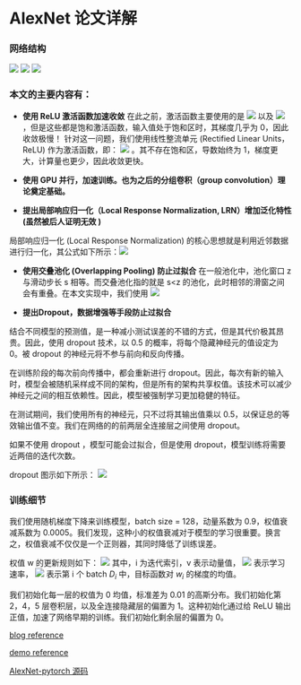 # AlexNet 论文详解

### 网络结构
![](https://pic1.zhimg.com/80/v2-0244c74e98bb2a74142b7dac73a67ae0_1440w.jpg)
![](https://pic2.zhimg.com/80/v2-2fb10ed809b6585aef49d16c0db607d9_1440w.jpg)
![](https://img-blog.csdnimg.cn/20200423153803780.png?x-oss-process=image/watermark,type_ZmFuZ3poZW5naGVpdGk,shadow_10,text_aHR0cHM6Ly9ibG9nLmNzZG4ubmV0L3dlaXhpbl80NDAyMzY1OA==,size_16,color_FFFFFF,t_70)
### 本文的主要内容有：

+ **使用 ReLU 激活函数加速收敛**
在此之前，激活函数主要使用的是 ![](https://www.zhihu.com/equation?tex=f%28x%29+%3D+tanh%28x%29) 以及 ![](https://www.zhihu.com/equation?tex=f%28x%29+%3D+%5Cfrac%7B1%7D%7B1+%2B+%28e%5E%7B-x%7D%29%5E%7B-1%7D%7D) ，但是这些都是饱和激活函数，输入值处于饱和区时，其梯度几乎为 0，因此收敛极慢！
针对这一问题，我们使用线性整流单元 (Rectified Linear Units，ReLU) 作为激活函数，即： ![](https://www.zhihu.com/equation?tex=f%28x%29+%3D+max%280%2C+x%29) 。其不存在饱和区，导数始终为 1，梯度更大，计算量也更少，因此收敛更快。

+ **使用 GPU 并行，加速训练。也为之后的分组卷积（group convolution）理论奠定基础。**

+ **提出局部响应归一化（Local Response Normalization, LRN）增加泛化特性 (虽然被后人证明无效 )**

局部响应归一化 (Local Response Normalization) 的核心思想就是利用近邻数据进行归一化，其公式如下所示：![](https://www.zhihu.com/equation?tex=b_%7Bx%2C+y%7D%5E%7Bi%7D%3Da_%7Bx%2C+y%7D%5E%7Bi%7D+%2F%5Cleft%28k%2B%5Calpha+%5Csum_%7Bj%3D%5Cmax+%280%2C+i-n+%2F+2%29%7D%5E%7B%5Cmin+%28N-1%2C+i%2Bn+%2F+2%29%7D%5Cleft%28a_%7Bx%2C+y%7D%5E%7Bj%7D%5Cright%29%5E%7B2%7D%5Cright%29%5E%7B%5Cbeta%7D)
+ **使用交叠池化 (Overlapping Pooling) 防止过拟合**
在一般池化中，池化窗口 z 与滑动步长 s 相等。而交叠池化指的就是 s<z 的池化，此时相邻的滑窗之间会有重叠。在本文实现中，我们使用  ![](https://www.zhihu.com/equation?tex=z+%3D+3%2C+s+%3D+2)

+ **提出Dropout，数据增强等手段防止过拟合**

结合不同模型的预测值，是一种减小测试误差的不错的方式，但是其代价极其昂贵。因此，使用 dropout 技术，以 0.5 的概率，将每个隐藏神经元的值设定为 0。被 dropout 的神经元将不参与前向和反向传播。

在训练阶段的每次前向传播中，都会重新进行 dropout。因此，每次有新的输入时，模型会被随机采样成不同的架构，但是所有的架构共享权值。该技术可以减少神经元之间的相互依赖性。因此，模型被强制学习更加稳健的特征。

在测试期间，我们使用所有的神经元，只不过将其输出值乘以 0.5，以保证总的等效输出值不变。我们在网络的的前两层全连接层之间使用 dropout。

如果不使用 dropout ，模型可能会过拟合，但是使用 dropout，模型训练将需要近两倍的迭代次数。

dropout 图示如下所示：
![](https://pic2.zhimg.com/80/v2-bf38220f13f3e492d47445cce6cc6b05_1440w.jpg)

### 训练细节

我们使用随机梯度下降来训练模型，batch size = 128，动量系数为 0.9，权值衰减系数为 0.0005。我们发现，这种小的权值衰减对于模型的学习很重要。换言之，权值衰减不仅仅是一个正则器，其同时降低了训练误差。

权值 w 的更新规则如下：
![](https://www.zhihu.com/equation?tex=%5Cbegin%7Baligned%7D+v_%7Bi%2B1%7D+%26+%3A%3D0.9+%5Ccdot+v_%7Bi%7D-0.0005+%5Ccdot+%5Cepsilon+%5Ccdot+w_%7Bi%7D-%5Cepsilon+%5Ccdot%5Cleft%5Clangle%5Cleft.%5Cfrac%7B%5Cpartial+L%7D%7B%5Cpartial+w%7D%5Cright%7C%7Bw%7Bi%7D%7D%5Cright%5Crangle_%7BD_i%7D+%5C%5C+w_%7Bi%2B1%7D+%26+%3A%3Dw_%7Bi%7D%2Bv_%7Bi%2B1%7D+%5Cend%7Baligned%7D+)
其中，i 为迭代索引，v 表示动量值， ![](https://www.zhihu.com/equation?tex=%5Cepsilon) 表示学习速率， ![](https://www.zhihu.com/equation?tex=%5Cleft%5Clangle%5Cleft.%5Cfrac%7B%5Cpartial+L%7D%7B%5Cpartial+w%7D%5Cright%7C%7Bw%7Bi%7D%7D%5Cright%5Crangle_%7BD_%7Bi%7D%7D) 表示第 i 个 batch $D_i$ 中，目标函数对 $w_i$ 的梯度的均值。

我们初始化每一层的权值为 0 均值，标准差为 0.01 的高斯分布。我们初始化第 2，4，5 层卷积层，以及全连接隐藏层的偏置为 1。这种初始化通过给 ReLU 输出正值，加速了网络早期的训练。我们初始化剩余层的偏置为 0。





[blog reference](https://zhuanlan.zhihu.com/p/69273192)

[demo reference](https://github.com/kratzert/finetune_alexnet_with_tensorflow)

[AlexNet-pytorch 源码](https://github.com/pytorch/vision/blob/main/torchvision/models/alexnet.py)